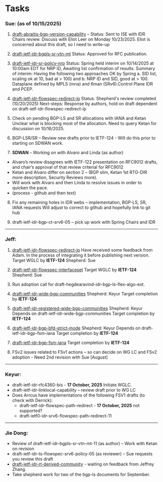 # Tasks

### Sue: (as of 10/15/2025) 

1. [draft-abraitis-bgp-version-capability](https://datatracker.ietf.org/doc/html/draft-abraitis-bgp-version-capability) –
    Status: Sent to ISE with IDR Chairs review.  Discuss with Eliot Leer on Monday 10/23/2025. Eliot is concerned about this draft, so I need to write-up 
3. [draft-ietf-idr-bgpls-sr-vtn-mt](https://datatracker.ietf.org/doc/draft-ietf-idr-bgpls-sr-vtn-mt/)
   Status: Approved for RFC publication. 
   
4. [draft-ietf-idr-sr-policy-nrp](https://datatracker.ietf.org/doc/draft-ietf-idr-sr-policy-nrp/)
    Status: Spring held interim on 10/14/2025 at 10:00am EDT for NRP ID, Awaiting list confirmation of results. 
    Summary of interim: Having the following two approaches OK by Spring
     a. SID list, scaling ok at 10, bad at > 100) and
     b.  NRP ID and SID, good at > 100.
    Dataplane defined by MPLS (mna) and 6man (SRv6).Control Plane IDR and PCEP.

5. [draft-ietf-idr-flowspec-redirect-ip](https://datatracker.ietf.org/doc/draft-ietf-idr-flowspec-redirect-ip)
   Status: Shepherd's review completed (10/20/2025) 
   Next-steps: Response by authors, hold on draft dependent on draft-ietf-idr-flowspec-redirect-ip 
   
7. Check on pending BGP-LS and SR allocations with IANA and Ketan 
   Unclear what is blocking most of the allocation. Need to query Ketan for discussion on 10/16/2025.   

8.  BGP-LSR/SR – Review new drafts prior to IETF-124 - Will do this prior to starting on SDWAN work. 

9. **SDWAN** – Working on with Alvaro and Linda (as author)  
  * Alvaro’s review disagrees with IETF-122 presentation on RFC9012 drafts, and chair’s approval of that review criterial for RFC9012
  * Ketan and Alvaro differ on section 2 – (BGP slim, Ketan 1st RTG-DIR more description, Security Reviews more).    
  * Will work with Alvaro and then Linda to resolve issues in order to quicken the pace.
  * (process -  github and then text) 

8.  Fix any remaining holes in IDR webs – implementation, BGP-LS, SR, IANA requests
   Will adjust to correct to github and hopefully link to git hub
   
9. draft-ietf-idr-bgp-ct-srv6-05 – pick up work with Spring Chairs and IDR  
------

 ### Jeff:

1. [draft-ietf-idr-flowspec-redirect-ip](https://datatracker.ietf.org/doc/draft-ietf-idr-flowspec-redirect-ip/)
   Have received some feedback from Adam.  In the process of integrating it before publishing next version.
   Target WGLC by **IETF-124**
   Shepherd: Sue 

1. [draft-ietf-idr-flowspec-interfaceset](https://datatracker.ietf.org/doc/html/draft-ietf-idr-flowspec-interfaceset) 
   Target WGLC by **IETF-124**
   Shepherd: Sue 

1. Run adoption call for draft-hegdearavind-idr-bgp-ls-flex-algo-ext.

1. [draft-ietf-idr-wide-bgp-communities](https://datatracker.ietf.org/doc/draft-ietf-idr-wide-bgp-communities/) 
   Shepherd: Keyur
   Target completion by **IETF-124**

1. [draft-ietf-idr-registered-wide-bgp-communities](https://datatracker.ietf.org/doc/draft-ietf-idr-registered-wide-bgp-communities/) 
   Shepherd: Keyur
   Depends on draft-ietf-idr-wide-bgp-communities
   Target completion by **IETF-124**

1. [draft-ietf-idr-bgp-bfd-strict-mode](https://datatracker.ietf.org/doc/draft-ietf-idr-bgp-bfd-strict-mode/)
   Shepherd: Keyur
   Depends on draft-ietf-idr-bgp-fsm-iana
   Target completion by **IETF-124**

1. [draft-ietf-idr-bgp-fsm-iana](https://datatracker.ietf.org/doc/draft-ietf-idr-bgp-fsm-iana/)
   Target completion by **IETF-124**

1. FSv2 issues related to FSv1 actions – so can decide on WG LC and FSv2 adoption  - Need 2nd revision with Sue [August]

------

### Keyur:

* draft-ietf-idr-rfc4360-bis - **17 October, 2025** Initiate WGLC.
* draft-ietf-idr-linklocal-capability – review draft prior to WG LC
* Does Arrcus have implementations of the following FSV1 drafts (to check with Derrick):
  * draft-ietf-idr-flowspec-path-redirect - **17 October, 2025** not supported?
  * draft-ietf0-idr-srv6-flowspec-path-redirect-11  

------

 ### Jie Dong:

* Review of draft-ietf-idr-bgpls-sr-vtn-mt-11 (as author) –  Work with Ketan on revision 
* draft-ietf-idr-ts-flowspec-srv6-policy-05 (as reviewer) – Sue requests you review this draft 
* [draft-ietf-idr-rt-derived-community](https://datatracker.ietf.org/doc/html/draft-ietf-idr-rt-derived-community-04) - waiting on feedback from Jeffrey Zhang.
* Take shepherd work for two of the bgp-ls documents for September.

## 
